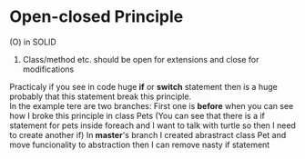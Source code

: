 # Open-closed Principle
(O) in SOLID <br>
1. Class/method etc. should be open for extensions and close for modifications

Practicaly if you see in code huge <b>if</b> or <b>switch</b> statement then is a huge probably that this statement break this principle.<br>
In the example tere are two branches:
First one is <b>before</b> when you can see how I broke this principle in class Pets (You can see that there is a if statement for pets inside foreach and I want to talk with turtle so then I need to create another if)
In <b>master</b>'s branch I created abrastract class Pet and move funcionality to abstraction then I can remove nasty if statement 